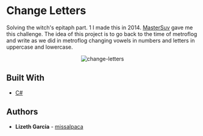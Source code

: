 # Change Letters

Solving the witch's epitaph part. 1
I made this in 2014. [MasterSuv](https://github.com/mastersuv) gave me this challenge. The idea of this project is to go back to the time of metroflog and write as we did in metroflog changing vowels in numbers and letters in uppercase and lowercase. 

<span style="display:block;text-align:center">![change-letters](https://4.bp.blogspot.com/-6WXd_UrRYds/W2_Va57fEiI/AAAAAAAAQPQ/rBpvQVTuC0cqzdyi0abmoE1JSvyvEe6cwCLcBGAs/s1600/changeletters.PNG)</span>


## Built With

* [C#](https://docs.microsoft.com/es-es/dotnet/) 


## Authors

* **Lizeth Garcia** - [missalpaca](https://github.com/missalpaca)
